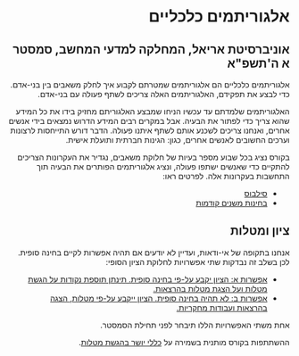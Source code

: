 <div dir='rtl' lang='he'>

# אלגוריתמים כלכליים 
## אוניברסיטת אריאל, המחלקה למדעי המחשב, סמסטר א ה'תשפ"א

אלגוריתמים כלכליים הם אלגוריתמים שמטרתם לקבוע איך לחלק משאבים בין בני-אדם.
כדי לבצע את תפקידם, האלגוריתמים האלה צריכים לשתף פעולה עם בני-אדם. 

האלגוריתמים שלמדתם עד עכשיו הניחו שמבצע האלגוריתם מחזיק בידו את כל המידע שהוא צריך כדי לפתור את הבעיה. אבל במקרים רבים המידע הדרוש נמצאים בידי אנשים אחרים, ואנחנו צריכים לשכנע אותם לשתף איתנו פעולה. הדבר דורש התייחסות לרצונות וערכים החשובים לאנשים אחרים, כגון: הגינות חברתית ותועלת אישית.

בקורס נציג בכל שבוע מספר בעיות של חלוקת משאבים, נגדיר את העקרונות הצריכים להתקיים כדי שאנשים ישתפו פעולה, ונציג אלגוריתמים הפותרים את הבעיה תוך התחשבות בעקרונות אלה. לפרטים ראו:

* [סילבוס](syllabus.pdf)
* [בחינות משנים קודמות](https://github.com/erelsgl-at-ariel/algorithms-course/)

## ציון ומטלות
אנחנו בתקופה של אי-ודאות, ועדיין לא יודעים אם תהיה אפשרות לקיים בחינה סופית. לכן בשלב זה נבדקות שתי אפשרויות לחלוקת הציון הסופי:

* [אפשרות א: הציון יקבע על-פי בחינה סופית. תינתן תוספת נקודות על הגשת מטלות ועל הצגת מטלות בהרצאות.](grade-rules-1.md)
* [אפשרות ב: לא תהיה בחינה סופית. הציון ייקבע על-פי מטלות, הצגה בהרצאות ועבודות מחקריות.](grade-rules-2.md)

אחת משתי האפשרויות הללו תיבחר לפני תחילת הסמסטר.

ההשתתפות בקורס מותנית בשמירה על
[כללי יושר בהגשת מטלות](honesty-rules.md).

</div>